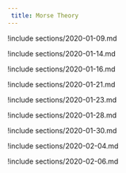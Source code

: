 ```yaml
---
 title: Morse Theory
---
```



!include sections/2020-01-09.md

!include sections/2020-01-14.md

!include sections/2020-01-16.md

!include sections/2020-01-21.md

!include sections/2020-01-23.md

!include sections/2020-01-28.md

!include sections/2020-01-30.md

!include sections/2020-02-04.md

!include sections/2020-02-06.md

<!--!include sections/2020-02-11.md-->

<!--!include sections/2020-02-18.md-->

<!--!include sections/2020-02-27.md-->

